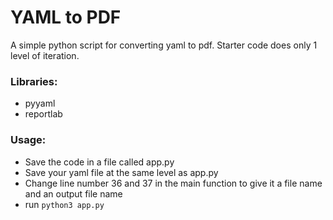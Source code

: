 # YAML to PDF

A simple python script for converting yaml to pdf. Starter code does only 1 level of iteration.

### Libraries:
- pyyaml
- reportlab


### Usage:
- Save the code in a file called app.py
- Save your yaml file at the same level as app.py
- Change line number 36 and 37 in the main function to give it a file name and an output file name
- run `python3 app.py`
